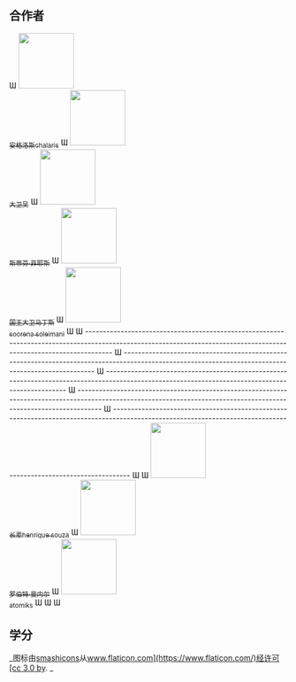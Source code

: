 ## 合作者

Ɯ [<img src="https://github.com/Chalarangelo.png" width="100px;"/>](https://github.com/Chalarangelo)<br/> [<sub>安格洛斯chalaris</sub>](https://github.com/Chalarangelo)  Ɯ [<img src="https://github.com/Pl4gue.png" width="100px;"/>](https://github.com/Pl4gue)<br/> [<sub>大卫吴</sub>](https://github.com/Pl4gue)              Ɯ [<img src="https://github.com/fejes713.png" width="100px;"/>](https://github.com/fejes713)<br/> [<sub>斯蒂芬·菲耶斯</sub>](https://github.com/fejes713) Ɯ [<img src="https://github.com/kingdavidmartins.png" width="100px;"/>](https://github.com/kingdavidmartins)<br/> [<sub>国王大卫马丁斯</sub>](https://github.com/iamsoorena) Ɯ [<img src="https://github.com/iamsoorena.png" width="100px;"/>](https://github.com/iamsoorena)<br/> [<sub>soorena soleimani</sub>](https://github.com/iamsoorena) Ɯ
Ɯ ------------------------------------------------------------------------------------------------------------------------------------------------------------------- Ɯ ---------------------------------------------------------------------------------------------------------------------------------------------------- Ɯ ------------------------------------------------------------------------------------------------------------------------------------------------- Ɯ ------------------------------------------------------------------------------------------------------------------------------------------------------------------- Ɯ ----------------------------------------------------------------------------------------------------------------------------------------------------------------- Ɯ
Ɯ [<img src="https://github.com/elderhsouza.png" width="100px;"/>](https://github.com/elderhsouza)<br/> [<sub>长辈henrique souza</sub>](https://github.com/elderhsouza) Ɯ [<img src="https://github.com/skatcat31.png" width="100px;"/>](https://github.com/skatcat31)<br/> [<sub>罗伯特·曼内尔</sub>](https://github.com/skatcat31) Ɯ [<img src="https://github.com/atomiks.png" width="100px;"/>](https://github.com/atomiks)<br/> [<sub>atomiks</sub>](https://github.com/atomiks)    Ɯ                                                                                                                                                                     Ɯ                                                                                                                                                                   Ɯ

## 学分

_图标由[smashicons](https://www.flaticon.com/authors/smashicons)从[www.flaticon.com](https://www.flaticon.com/)经许可[cc 3.0 by](http://creativecommons.org/licenses/by/3.0/). _